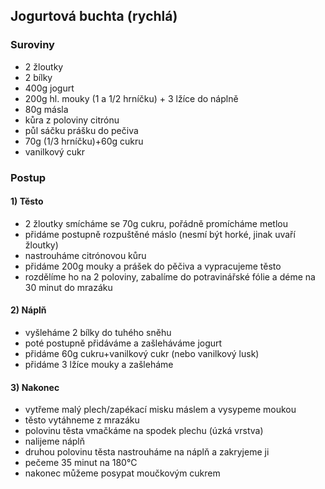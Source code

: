 ## Jogurtová buchta (rychlá)

### Suroviny
- 2 žloutky
- 2 bílky
- 400g jogurt
- 200g hl. mouky (1 a 1/2 hrníčku) + 3 lžíce do náplně
- 80g másla
- kůra z poloviny citrónu
- půl sáčku prášku do pečiva
- 70g (1/3 hrníčku)+60g cukru
- vanilkový cukr

### Postup

#### 1) Těsto
- 2 žloutky smícháme se 70g cukru, pořádně promícháme metlou
- přidáme postupně rozpuštěné máslo (nesmí být horké, jinak uvaří žloutky)
- nastrouháme citrónovou kůru
- přidáme 200g mouky a prášek do pěčiva a vypracujeme těsto
- rozdělíme ho na 2 poloviny, zabalíme do potravinářské fólie a déme na 30 minut do mrazáku

#### 2) Náplň
- vyšleháme 2 bílky do tuhého sněhu
- poté postupně přidáváme a zašleháváme jogurt
- přidáme 60g cukru+vanilkový cukr (nebo vanilkový lusk)
- přidáme 3 lžíce mouky a zašleháme

#### 3) Nakonec
- vytřeme malý plech/zapékací misku máslem a vysypeme moukou
- těsto vytáhneme z mrazáku
- polovinu těsta vmačkáme na spodek plechu (úzká vrstva)
- nalijeme náplň
- druhou polovinu těsta nastrouháme na náplň a zakryjeme ji
- pečeme 35 minut na 180°C
- nakonec můžeme posypat moučkovým cukrem
